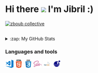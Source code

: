 

<h1>Hi there <img src="https://media.giphy.com/media/hvRJCLFzcasrR4ia7z/giphy.gif" width="25px"> I'm Jibril :) </h1>

<p>
<a href=https://discord.gg/umCTeHs target="blank"><img align="center" src=https://cdn.jsdelivr.net/npm/simple-icons@v3/icons/discord.svg alt="zboub collective" height="20" width="20" /></a>
</p>


<br/>

<details> 
  <summary>:zap: My GitHub Stats</summary>

  <br />
  
  [![NOSDEV1 github stats](https://github-readme-stats.vercel.app/api?username=NOSDEV1&count_private=true&show_icons=true)](https://github.com/anuraghazra/github-readme-stats)

  [![Top Langs](https://github-readme-stats.vercel.app/api/top-langs/?username=NOSDEV1&layout=compact)](https://github.com/anuraghazra/github-readme-stats)
  
</details>

### Languages and tools

<a href=https://discord.gg/HmT2z45 target="blank"><img align="center" src=https://raw.githubusercontent.com/github/explore/80688e429a7d4ef2fca1e82350fe8e3517d3494d/topics/visual-studio-code/visual-studio-code.png alt="tools Visual Studio Code" width="26" /></a>
<a href=https://discord.gg/HmT2z45 target="blank"><img align="center" src=https://raw.githubusercontent.com/github/explore/80688e429a7d4ef2fca1e82350fe8e3517d3494d/topics/html/html.png alt="languages HTML5"  width="26" /></a>
<a href=https://discord.gg/HmT2z45 target="blank"><img align="center" src=https://raw.githubusercontent.com/github/explore/80688e429a7d4ef2fca1e82350fe8e3517d3494d/topics/css/css.png alt="languages CSS3"  width="26" /></a>
<a href=https://discord.gg/HmT2z45 target="blank"><img align="center" src=https://raw.githubusercontent.com/github/explore/80688e429a7d4ef2fca1e82350fe8e3517d3494d/topics/sass/sass.png alt="languages Sass"  width="26" /></a>
<a href=https://discord.gg/HmT2z45 target="blank"><img align="center" src=https://raw.githubusercontent.com/github/explore/80688e429a7d4ef2fca1e82350fe8e3517d3494d/topics/mysql/mysql.png alt="languages MySQL"  width="26" /></a>
<a href=https://discord.gg/HmT2z45 target="blank"><img align="center" src=https://raw.githubusercontent.com/github/explore/80688e429a7d4ef2fca1e82350fe8e3517d3494d/topics/lua/lua.png alt="languages LUA"  width="26" /></a>
